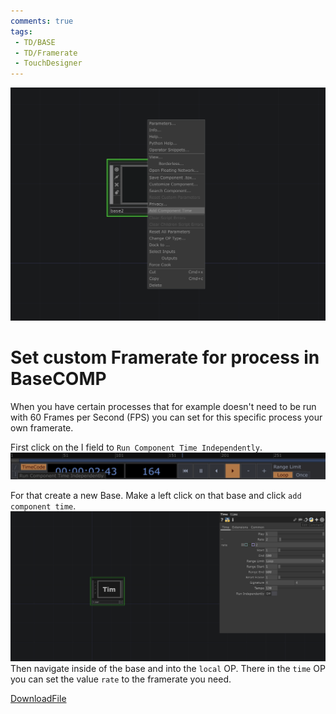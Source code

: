 ```yaml
---
comments: true
tags:
 - TD/BASE
 - TD/Framerate
 - TouchDesigner
---
```


![Set custom Framerate in Base](./img/SetCustomFrameRate1.png)

# Set custom Framerate for process in BaseCOMP
When you have certain processes that for example doesn't need to be run with 60 Frames per Second (FPS) you can set
for this specific process your own framerate. 

First click on the I field to `Run Component Time Independently`.
![Click I field Run Component Time Independently](./img/SetCustomFrameRate2.png)

For that create a new Base. Make a left click on that base and click `add component time`. 
![Set rate in local](./img/SetCustomFrameRate0.png)
Then navigate inside of the base and into  the `local` OP.
There in the `time` OP you can set the value `rate` to the framerate you need.


[DownloadFile](./files/setCustomFramerate.tox)